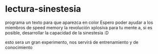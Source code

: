 lectura-sinestesia
==================

programa un texto para que aparezca en color
 Espero poder ayudar a los miembros de speed memory la revolución xplosiva para tu mente a, si es posible, desarrollar la capacidad de la sinestesia :D
 
 esto sera un gran experimento, nos servirá de entrenamiento y de conocimiento

